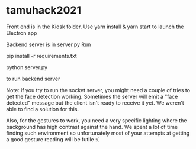 # tamuhack2021
Front end is in the Kiosk folder. 
Use yarn install & yarn start to launch the Electron app

Backend server is in server.py
Run 

pip install -r requirements.txt

python server.py

to run backend server

Note: if you try to run the socket server, you might need a couple of tries to get the face detection working. Sometimes the server will emit a "face detected" message but the client isn't ready to receive it yet. We weren't able to find a solution for this. 

Also, for the gestures to work, you need a very specific lighting where the background has high contrast against the hand. We spent a lot of time finding such environment so unfortunately most of your attempts at getting a good gesture reading will be futile :(
